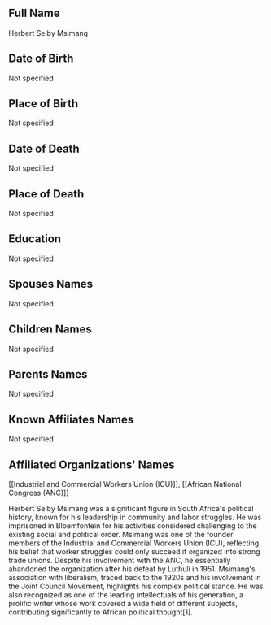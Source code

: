 ## Full Name
Herbert Selby Msimang

## Date of Birth
Not specified

## Place of Birth
Not specified

## Date of Death
Not specified

## Place of Death
Not specified

## Education
Not specified

## Spouses Names
Not specified

## Children Names
Not specified

## Parents Names
Not specified

## Known Affiliates Names
Not specified

## Affiliated Organizations' Names
[[Industrial and Commercial Workers Union (ICU)]], [[African National Congress (ANC)]]

Herbert Selby Msimang was a significant figure in South Africa's political history, known for his leadership in community and labor struggles. He was imprisoned in Bloemfontein for his activities considered challenging to the existing social and political order. Msimang was one of the founder members of the Industrial and Commercial Workers Union (ICU), reflecting his belief that worker struggles could only succeed if organized into strong trade unions. Despite his involvement with the ANC, he essentially abandoned the organization after his defeat by Luthuli in 1951. Msimang's association with liberalism, traced back to the 1920s and his involvement in the Joint Council Movement, highlights his complex political stance. He was also recognized as one of the leading intellectuals of his generation, a prolific writer whose work covered a wide field of different subjects, contributing significantly to African political thought[1].
